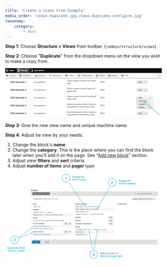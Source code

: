 ```yaml
---
title: 'Create a Views From Example'
media_order: 'views-dupicate.jpg,views-dupicate-configure.jpg'
taxonomy:
    category:
        - docs
---
```


**Step 1**: Choose **Structure > Views** from toolbar. (`/admin/structure/views`)

**Step 2**: Choose "**Duplicate**" from the dropdown menu on the view you wish to make a copy from.

![](views-dupicate.jpg)

**Step 3**: Give the new view name and unique machine name.

**Step 4**: Adjust he view by your needs.

1. Change the block's **name**.
2. Change the **category**. This is the place where you can find the block later when you'll add it on the page. See "[Add new block](/pages/managing-page-layouts)" section.
3. Adjust view **filters** and **sort** criteria
4. Adjust **number of items** and **pager** type

![](views-dupicate-configure.jpg)
